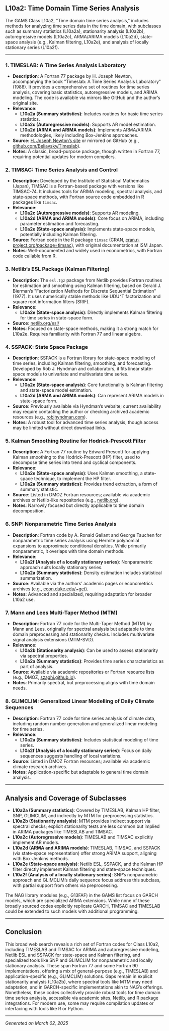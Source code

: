 ## L10a2: Time Domain Time Series Analysis

The GAMS Class L10a2, "Time domain time series analysis," includes methods for analyzing time series data in the time domain, with subclasses such as summary statistics (L10a2a), stationarity analysis (L10a2b), autoregressive models (L10a2c), ARMA/ARIMA models (L10a2d), state-space analysis (e.g., Kalman filtering, L10a2e), and analysis of locally stationary series (L10a2f).

---

### 1. TIMESLAB: A Time Series Analysis Laboratory
- **Description**: A Fortran 77 package by H. Joseph Newton, accompanying the book "Timeslab: A Time Series Analysis Laboratory" (1988). It provides a comprehensive set of routines for time series analysis, covering basic statistics, autoregressive models, and ARIMA modeling. The code is available via mirrors like GitHub and the author’s original site.
- **Relevance**:  
  - **L10a2a (Summary statistics)**: Includes routines for basic time series statistics.  
  - **L10a2c (Autoregressive models)**: Supports AR model estimation.  
  - **L10a2d (ARMA and ARIMA models)**: Implements ARMA/ARIMA methodologies, likely including Box-Jenkins approaches.  
- **Source**: [H. Joseph Newton’s site](http://faculty.stat.tamu.edu/~hjn/timeslab.html) or mirrored on GitHub (e.g., [github.com/Beliavsky/Timeslab](https://github.com/Beliavsky/Timeslab)).  
- **Notes**: A classic, broad-purpose package, though written in Fortran 77, requiring potential updates for modern compilers.

### 2. TIMSAC: Time Series Analysis and Control
- **Description**: Developed by the Institute of Statistical Mathematics (Japan), TIMSAC is a Fortran-based package with versions like TIMSAC-74. It includes tools for ARIMA modeling, spectral analysis, and state-space methods, with Fortran source code embedded in R packages like `timsac`.
- **Relevance**:  
  - **L10a2c (Autoregressive models)**: Supports AR modeling.  
  - **L10a2d (ARMA and ARIMA models)**: Core focus on ARIMA, including parameter estimation and forecasting.  
  - **L10a2e (State-space analysis)**: Implements state-space models, potentially including Kalman filtering.  
- **Source**: Fortran code in the R package `timsac` (CRAN, [cran.r-project.org/package=timsac](https://cran.r-project.org/package=timsac)), with original documentation at ISM Japan.  
- **Notes**: Well-documented and widely used in econometrics, with Fortran code callable from R.

### 3. Netlib’s ESL Package (Kalman Filtering)
- **Description**: The `esl.tgz` package from Netlib provides Fortran routines for estimation and smoothing using Kalman filtering, based on Gerald J. Bierman’s "Factorization Methods for Discrete Sequential Estimation" (1977). It uses numerically stable methods like UDU^T factorization and square root information filters (SRIF).
- **Relevance**:  
  - **L10a2e (State-space analysis)**: Directly implements Kalman filtering for time series in state-space form.  
- **Source**: [netlib.org/esl/](http://netlib.org/esl/)  
- **Notes**: Focused on state-space methods, making it a strong match for L10a2e. Requires familiarity with Fortran 77 and linear algebra.

### 4. SSPACK: State Space Package
- **Description**: SSPACK is a Fortran library for state-space modeling of time series, including Kalman filtering, smoothing, and forecasting. Developed by Rob J. Hyndman and collaborators, it fits linear state-space models to univariate and multivariate time series.
- **Relevance**:  
  - **L10a2e (State-space analysis)**: Core functionality is Kalman filtering and state-space model estimation.  
  - **L10a2d (ARMA and ARIMA models)**: Can represent ARIMA models in state-space form.  
- **Source**: Previously available via Hyndman’s website; current availability may require contacting the author or checking archived academic resources (e.g., [robjhyndman.com](https://robjhyndman.com)).  
- **Notes**: A robust tool for advanced time series analysis, though access may be limited without direct download links.

### 5. Kalman Smoothing Routine for Hodrick-Prescott Filter
- **Description**: A Fortran 77 routine by Edward Prescott for applying Kalman smoothing to the Hodrick-Prescott (HP) filter, used to decompose time series into trend and cyclical components.
- **Relevance**:  
  - **L10a2e (State-space analysis)**: Uses Kalman smoothing, a state-space technique, to implement the HP filter.  
  - **L10a2a (Summary statistics)**: Provides trend extraction, a form of summary statistic.  
- **Source**: Listed in DMOZ Fortran resources; available via academic archives or Netlib-like repositories (e.g., [netlib.org](http://netlib.org)).  
- **Notes**: Narrowly focused but directly applicable to time domain decomposition.

### 6. SNP: Nonparametric Time Series Analysis
- **Description**: Fortran code by A. Ronald Gallant and George Tauchen for nonparametric time series analysis using Hermite polynomial expansions to approximate conditional densities. While primarily nonparametric, it overlaps with time domain methods.
- **Relevance**:  
  - **L10a2f (Analysis of a locally stationary series)**: Nonparametric approach suits locally stationary series.  
  - **L10a2a (Summary statistics)**: Density estimation includes statistical summarization.  
- **Source**: Available via the authors’ academic pages or econometrics archives (e.g., [econ.duke.edu/~get](https://econ.duke.edu/~get)).  
- **Notes**: Advanced and specialized, requiring adaptation for broader L10a2 use.

### 7. Mann and Lees Multi-Taper Method (MTM)
- **Description**: Fortran 77 code for the Multi-Taper Method (MTM) by Mann and Lees, originally for spectral analysis but adaptable to time domain preprocessing and stationarity checks. Includes multivariate signal analysis extensions (MTM-SVD).
- **Relevance**:  
  - **L10a2b (Stationarity analysis)**: Can be used to assess stationarity via spectral properties.  
  - **L10a2a (Summary statistics)**: Provides time series characteristics as part of analysis.  
- **Source**: Available via academic repositories or Fortran resource lists (e.g., DMOZ, [szaghi.github.io](https://szaghi.github.io)).  
- **Notes**: Primarily spectral, but preprocessing aligns with time domain needs.

### 8. GLIMCLIM: Generalized Linear Modelling of Daily Climate Sequences
- **Description**: Fortran 77 code for time series analysis of climate data, including random number generation and generalized linear modeling for time series.
- **Relevance**:  
  - **L10a2a (Summary statistics)**: Includes statistical modeling of time series.  
  - **L10a2f (Analysis of a locally stationary series)**: Focus on daily sequences suggests handling of local variations.  
- **Source**: Listed in DMOZ Fortran resources; available via academic climate research archives.  
- **Notes**: Application-specific but adaptable to general time domain analysis.

---

## Analysis and Coverage of Subclasses
- **L10a2a (Summary statistics)**: Covered by TIMESLAB, Kalman HP filter, SNP, GLIMCLIM, and indirectly by MTM for preprocessing statistics.  
- **L10a2b (Stationarity analysis)**: MTM provides indirect support via spectral checks; explicit stationarity tests are less common but implied in ARIMA packages like TIMESLAB and TIMSAC.  
- **L10a2c (Autoregressive models)**: TIMESLAB and TIMSAC explicitly implement AR models.  
- **L10a2d (ARMA and ARIMA models)**: TIMESLAB, TIMSAC, and SSPACK (via state-space representation) offer strong ARIMA support, aligning with Box-Jenkins methods.  
- **L10a2e (State-space analysis)**: Netlib ESL, SSPACK, and the Kalman HP filter directly implement Kalman filtering and state-space techniques.  
- **L10a2f (Analysis of a locally stationary series)**: SNP’s nonparametric approach and GLIMCLIM’s daily sequence focus address this subclass, with partial support from others via preprocessing.  

The NAG library modules (e.g., G13FAF) in the GAMS list focus on GARCH models, which are specialized ARMA extensions. While none of these broadly sourced codes explicitly replicate GARCH, TIMSAC and TIMESLAB could be extended to such models with additional programming.

---

## Conclusion
This broad web search reveals a rich set of Fortran codes for Class L10a2, including TIMESLAB and TIMSAC for ARIMA and autoregressive modeling, Netlib ESL and SSPACK for state-space and Kalman filtering, and specialized tools like SNP and GLIMCLIM for nonparametric and locally stationary analysis. These span Fortran 77 and some Fortran 90 implementations, offering a mix of general-purpose (e.g., TIMESLAB) and application-specific (e.g., GLIMCLIM) solutions. Gaps remain in explicit stationarity analysis (L10a2b), where spectral tools like MTM may need adaptation, and in GARCH-specific implementations akin to NAG’s offerings. Nonetheless, these codes collectively provide robust tools for time domain time series analysis, accessible via academic sites, Netlib, and R package integrations. For modern use, some may require compilation updates or interfacing with tools like R or Python.

---
*Generated on March 02, 2025*

